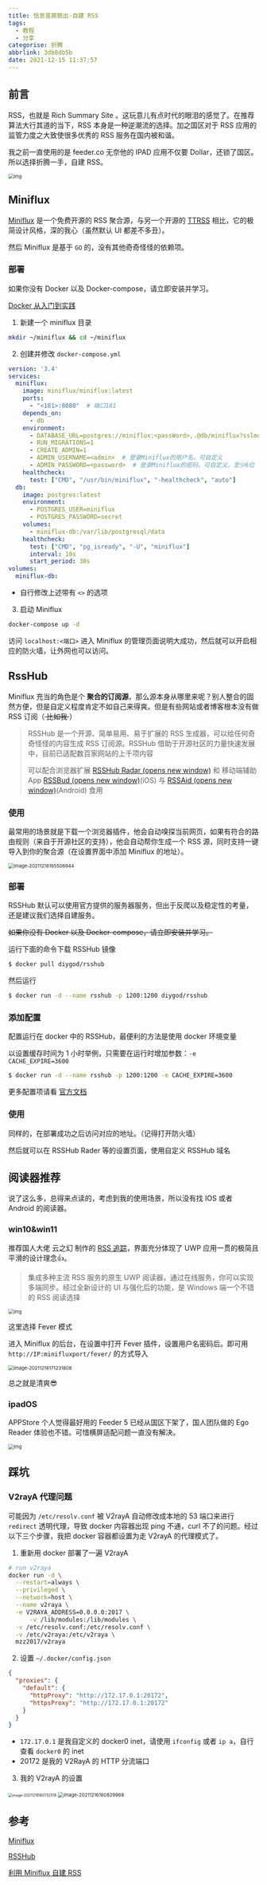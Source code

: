 ```yaml
---
title: 信息茧房脱出-自建 RSS
tags:
  - 教程
  - 分享
categorise: 折腾
abbrlink: 3db8db5b
date: 2021-12-15 11:37:57
---
```


## 前言

RSS，也就是 Rich Summary Site 。这玩意儿有点时代的眼泪的感觉了。在推荐算法大行其道的当下，RSS 本身是一种逆潮流的选择。加之国区对于 RSS 应用的监管力度之大致使很多优秀的 RSS 服务在国内被和谐。

我之前一直使用的是 feeder.co 无奈他的 IPAD 应用不仅要 Dollar，还锁了国区。所以选择折腾一手，自建 RSS。

<img src="https://imgbed-1304793179.cos.ap-nanjing.myqcloud.com/typora/20211216172339.jpeg" alt="img" style="zoom:67%;" />

<!--more-->

## Miniflux

[Miniflux](https://miniflux.app/) 是一个免费开源的 RSS 聚合源，与另一个开源的 [TTRSS](https://tt-rss.org/) 相比，它的极简设计风格，深的我心（虽然默认 UI 都差不多丑）。

然后 Miniflux 是基于 `GO` 的，没有其他奇奇怪怪的依赖项。

### 部署

如果你没有 Docker 以及 Docker-compose，请立即安装并学习。

[Docker 从入门到实践](https://vuepress.mirror.docker-practice.com/)

1. 新建一个 miniflux 目录

```bash
mkdir ~/miniflux && cd ~/miniflux
```

2. 创建并修改 `docker-compose.yml`

```yaml
version: '3.4'
services:
  miniflux:
    image: miniflux/miniflux:latest
    ports:
      - "<181>:8080"  # 端口181
    depends_on:
      - db
    environment:
      - DATABASE_URL=postgres://miniflux:<passWord>,.@db/miniflux?sslmode=disable # 数据库密码
      - RUN_MIGRATIONS=1
      - CREATE_ADMIN=1
      - ADMIN_USERNAME=<admin>  # 登录Miniflux的用户名，可自定义
      - ADMIN_PASSWORD=<password>  # 登录Miniflux的密码，可自定义，至少6位
    healthcheck:
      test: ["CMD", "/usr/bin/miniflux", "-healthcheck", "auto"]
  db:
    image: postgres:latest
    environment:
      - POSTGRES_USER=miniflux
      - POSTGRES_PASSWORD=secret
    volumes:
      - miniflux-db:/var/lib/postgresql/data
    healthcheck:
      test: ["CMD", "pg_isready", "-U", "miniflux"]
      interval: 10s
      start_period: 30s
volumes:
  miniflux-db:

```

+ 自行修改上述带有 `<>` 的选项

3. 启动 Miniflux

```bash
docker-compose up -d
```

访问 `localhost:<端口>` 进入 Miniflux 的管理页面说明大成功，然后就可以开启相应的防火墙，让外网也可以访问。

## RssHub

Miniflux 充当的角色是个 **聚合的订阅源**，那么源本身从哪里来呢？别人整合的固然方便，但是自定义程度肯定不如自己来得爽。但是有些网站或者博客根本没有做 RSS 订阅（<del> 比如我 </del>）

> RSSHub 是一个开源、简单易用、易于扩展的 RSS 生成器，可以给任何奇奇怪怪的内容生成 RSS 订阅源。RSSHub 借助于开源社区的力量快速发展中，目前已适配数百家网站的上千项内容
>
> 可以配合浏览器扩展 [RSSHub Radar (opens new window)](https://github.com/DIYgod/RSSHub-Radar) 和 移动端辅助 App [RSSBud (opens new window)](https://github.com/Cay-Zhang/RSSBud)(iOS) 与 [RSSAid (opens new window)](https://github.com/LeetaoGoooo/RSSAid)(Android) 食用

### 使用

最常用的场景就是下载一个浏览器插件，他会自动嗅探当前网页，如果有符合的路由规则（来自于开源社区的支持），他会自动帮你生成一个 RSS 源，同时支持一键导入到你的聚合源（在设置界面中添加 Miniflux 的地址）。

<img src="https://imgbed-1304793179.cos.ap-nanjing.myqcloud.com/typora/20211216165507.png" alt="image-20211216165506944" style="zoom:67%;" />

### 部署

RSSHub 默认可以使用官方提供的服务器服务，但出于反爬以及稳定性的考量，还是建议我们选择自建服务。

<del> 如果你没有 Docker 以及 Docker-compose，请立即安装并学习。</del>

运行下面的命令下载 RSSHub 镜像

```bash
$ docker pull diygod/rsshub
```

然后运行

```bash
$ docker run -d --name rsshub -p 1200:1200 diygod/rsshub
```

### 添加配置

配置运行在 docker 中的 RSSHub，最便利的方法是使用 docker 环境变量

以设置缓存时间为 1 小时举例，只需要在运行时增加参数：`-e CACHE_EXPIRE=3600`

```bash
$ docker run -d --name rsshub -p 1200:1200 -e CACHE_EXPIRE=3600 
```

更多配置项请看 [官方文档](https://docs.rsshub.app/install/#pei-zhi)

### 使用

同样的，在部署成功之后访问对应的地址。（记得打开防火墙）

然后就可以在 RSSHub Rader 等的设置页面，使用自定义 RSSHub 域名

## 阅读器推荐

说了这么多，总得来点读的，考虑到我的使用场景，所以没有找 IOS 或者 Android 的阅读器。

### win10&win11

推荐国人大佬 云之幻 制作的 [RSS 追踪](https://www.microsoft.com/zh-cn/p/rss-%E8%BF%BD%E8%B8%AA/9n85pv1rjd6v)，界面充分体现了 UWP 应用一贯的极简且平滑的设计理念👍。

> 集成多种主流 RSS 服务的原生 UWP 阅读器，通过在线服务，你可以实现多端同步。经过全新设计的 UI 与强化后的功能，是 Windows 端一个不错的 RSS 阅读选择

<img src="https://imgbed-1304793179.cos.ap-nanjing.myqcloud.com/typora/20211216170732.jpeg" alt="img" style="zoom:67%;" />

这里选择 Fever 模式

进入 Miniflux 的后台，在设置中打开 Fever 插件，设置用户名密码后。即可用 `http://IP:minifluxport/fever/` 的方式导入

<img src="https://imgbed-1304793179.cos.ap-nanjing.myqcloud.com/typora/20211216171232.png" alt="image-20211216171231808" style="zoom:67%;" />

总之就是清爽😎

### ipadOS

APPStore 个人觉得最好用的 Feeder 5 已经从国区下架了，国人团队做的 Ego Reader 体验也不错。可惜横屏适配问题一直没有解决。

<img src="https://imgbed-1304793179.cos.ap-nanjing.myqcloud.com/typora/20211216172758.jpg" alt="img" style="zoom:67%;" />

## 踩坑

### V2rayA 代理问题

可能因为 `/etc/resolv.conf` 被 V2rayA 自动修改成本地的 53 端口来进行 `redirect` 透明代理，导致 docker 内容器出现 ping 不通，curl 不了的问题。经过以下三个步骤，我把 docker 容器都设置为走 V2rayA 的代理模式了。

1. 重新用 docker 部署了一遍 V2rayA

```bash
# run v2raya
docker run -d \
  --restart=always \
  --privileged \
  --network=host \
  --name v2raya \
  -e V2RAYA_ADDRESS=0.0.0.0:2017 \
      -v /lib/modules:/lib/modules \
  -v /etc/resolv.conf:/etc/resolv.conf \
  -v /etc/v2raya:/etc/v2raya \
  mzz2017/v2raya
```

2. 设置 `~/.docker/config.json`

```json
{
  "proxies": {
    "default": {
      "httpProxy": "http://172.17.0.1:20172",
      "httpsProxy": "http://172.17.0.1:20172"
    }
  }
}
```

+ `172.17.0.1` 是我自定义的 docker0 inet，请使用 `ifconfig` 或者 `ip a`，自行查看 `docker0` 的 inet
+ 20172 是我的 V2RayA 的 HTTP 分流端口

3. 我的 V2rayA 的设置

<img src="https://imgbed-1304793179.cos.ap-nanjing.myqcloud.com/typora/20211216160732.png" alt="image-20211216160732519" style="zoom:50%;" />

<img src="https://imgbed-1304793179.cos.ap-nanjing.myqcloud.com/typora/20211216160830.png" alt="image-20211216160829968" style="zoom: 67%;" />

## 参考

[Miniflux](https://miniflux.app/)

[RSSHub](https://docs.rsshub.app/)

[利用 Miniflux 自建 RSS](https://hydrotho.github.io/Miniflux-Build-Guide/)







​	
